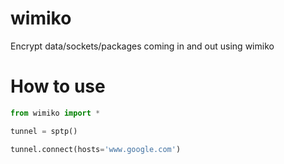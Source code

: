 # wimiko
Encrypt data/sockets/packages coming in and out using wimiko

# How to use

```python
from wimiko import *

tunnel = sptp()

tunnel.connect(hosts='www.google.com')
```
